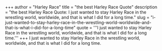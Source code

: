 +++
author = "Harley Race"
title = "the best Harley Race Quote"
description = "the best Harley Race Quote: I just wanted to stay Harley Race in the wrestling world, worldwide, and that is what I did for a long time."
slug = "i-just-wanted-to-stay-harley-race-in-the-wrestling-world-worldwide-and-that-is-what-i-did-for-a-long-time"
quote = '''I just wanted to stay Harley Race in the wrestling world, worldwide, and that is what I did for a long time.'''
+++
I just wanted to stay Harley Race in the wrestling world, worldwide, and that is what I did for a long time.

